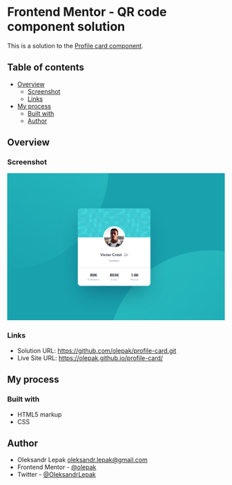 # Frontend Mentor - QR code component solution

This is a solution to the [Profile card component](https://www.frontendmentor.io/challenges/profile-card-component-cfArpWshJ).

## Table of contents

- [Overview](#overview)
  - [Screenshot](#screenshot)
  - [Links](#links)
- [My process](#my-process)
  - [Built with](#built-with)
  - [Author](#author)

## Overview

### Screenshot

![](design/screenshot.PNG)

### Links

- Solution URL: https://github.com/olepak/profile-card.git
- Live Site URL: https://olepak.github.io/profile-card/

## My process

### Built with

- HTML5 markup
- CSS

## Author

- Oleksandr Lepak [oleksandr.lepak@gmail.com](mailto:oleksandr.lepak@gmail.com)
- Frontend Mentor - [@olepak](https://www.frontendmentor.io/profile/olepak)
- Twitter - [@OleksandrLepak](https://twitter.com/OleksandrLepak)
